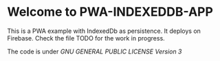 # Welcome to PWA-INDEXEDDB-APP

This is a PWA example with IndexedDb as persistence.
It deploys on Firebase.
Check the file TODO for the work in progress.

The code is  under *GNU GENERAL PUBLIC LICENSE Version 3*